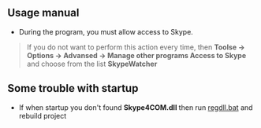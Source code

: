## Usage manual
 - During the program, you must allow access to Skype.

> If you do not want to perform this action every time, then **Toolse -> Options -> Advansed -> Manage other programs Access to Skype** and choose from the list **SkypeWatcher**

## Some trouble with startup

 - If when startup you don't found **Skype4COM.dll** then run [regdll.bat](https://bitbucket.org/vdovinanton/skype.call.register/src/f999f5cb4bd59ead1cb87e819ccf73ae3cd7cecc/Dependencies/?at=master) and rebuild project